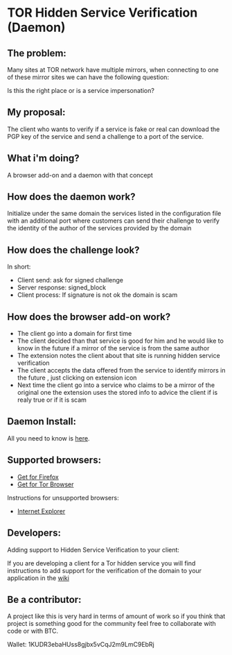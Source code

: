 # TOR Hidden Service Verification (Daemon)

## The problem:

Many sites at TOR network have multiple mirrors, when connecting to one of these mirror sites we can have the following question:

Is this the right place or is a service impersonation?

## My proposal:

The client who wants to verify if a service is fake or real can download the PGP key of the service and send a challenge to a port of the service.

## What i'm doing?

A browser add-on and a daemon with that concept

## How does the daemon work?

Initialize under the same domain the services listed in the configuration file with an additional port where customers can send their challenge to verify the identity of the author of the services provided by the domain

## How does the challenge look?

In short:

- Client send: ask for signed challenge
- Server response: signed_block
- Client process: If signature is not ok the domain is scam

## How does the browser add-on work?

- The client go into a domain for first time
- The client decided than that service is good for him and he would like to know in the future if a mirror of the service is from the same author
- The extension notes the client about that site is running hidden service verification
- The client accepts the data offered from the service to identify mirrors in the future , just clicking on extension icon
- Next time the client go into a service who claims to be a mirror of the original one the extension uses the stored info to advice the client if is realy true or if it is scam

## Daemon Install:

All you need to know is [here](https://github.com/arrase/TOR-Hidden-Service-Verification/wiki).

## Supported browsers:

* [Get for Firefox](https://github.com/arrase/Hidden-Service-Verification-WebExtension/releases)
* [Get for Tor Browser](https://github.com/arrase/Hidden-Service-Verification-WebExtension/releases)

Instructions for unsupported browsers:

* [Internet Explorer](https://github.com/arrase/Hidden-Service-Verification-WebExtension/wiki/Install-a-decent-browser)

## Developers: 

Adding support to Hidden Service Verification to your client:

If you are developing a client for a Tor hidden service you will find instructions to add support for the verification of the domain to your application in the [wiki](https://github.com/arrase/TOR-Hidden-Service-Verification/wiki)

## Be a contributor:

A project like this is very hard in terms of amount of work so if you think that project is something good for the community feel free to collaborate with code or with BTC.

Wallet: 1KUDR3ebaHUss8gjbx5vCqJ2m9LmC9EbRj
